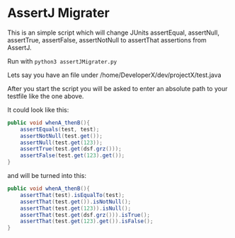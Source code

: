 # AssertJ Migrater

This is an simple script which will change JUnits assertEqual, assertNull, assertTrue, assertFalse, assertNotNull
to assertThat assertions from AssertJ.

Run with `python3 assertJMigrater.py`

Lets say you have an file under /home/DeveloperX/dev/projectX/test.java

After you start the script you will be asked to enter an absolute path to your testfile like the one above.

 
It could look like this:

```java
public void whenA_thenB(){
    assertEquals(test, test);
    assertNotNull(test.get());
    assertNull(test.get(123));
    assertTrue(test.get(dsf.grz()));
    assertFalse(test.get(123).get());
}
```

and will be turned into this:

```java
public void whenA_thenB(){
    assertThat(test).isEqualTo(test);
    assertThat(test.get()).isNotNull();
    assertThat(test.get(123)).isNull();
    assertThat(test.get(dsf.grz())).isTrue();
    assertThat(test.get(123).get()).isFalse();
}
```